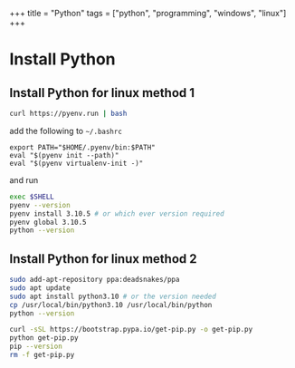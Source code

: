 +++
title = "Python"
tags = ["python", "programming", "windows", "linux"]
+++

# Install Python

## Install Python for linux method 1

```sh
curl https://pyenv.run | bash
```

add the following to `~/.bashrc`
```
export PATH="$HOME/.pyenv/bin:$PATH"
eval "$(pyenv init --path)"
eval "$(pyenv virtualenv-init -)"
```
and run
```sh
exec $SHELL
pyenv --version
pyenv install 3.10.5 # or which ever version required
pyenv global 3.10.5
python --version
```

## Install Python for linux method 2
```sh
sudo add-apt-repository ppa:deadsnakes/ppa
sudo apt update
sudo apt install python3.10 # or the version needed
cp /usr/local/bin/python3.10 /usr/local/bin/python
python --version

curl -sSL https://bootstrap.pypa.io/get-pip.py -o get-pip.py
python get-pip.py
pip --version
rm -f get-pip.py
```
